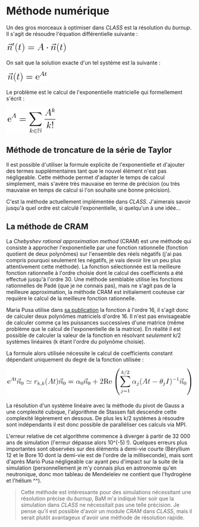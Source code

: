 # Méthode numérique

Un des gros morceaux à optimiser dans *CLASS* est la résolution du *burnup*. Il s'agit de résoudre l'équation différentielle suivante :

![$\vec{n}'(t) = A \cdot \vec{n}(t)$](img/eq1.png)

On sait que la solution exacte d'un tel système est la suivante :

![$\vec{n}(t) = \text{e}^{At}$](img/eq2.png)

Le problème est le calcul de l'exponentielle matricielle qui formellement s'écrit :

![$\text{e}^A = \sum_{k \in \mathbb{N}} \frac{A^k}{k!}$](img/eq3.png)

## Méthode de troncature de la série de Taylor

Il est possible d'utiliser la formule explicite de l'exponentielle et d'ajouter des termes supplémentaires tant que le nouvel élément n'est pas négligeable. Cette méthode permet d'adapter le temps de calcul simplement, mais s'avère très mauvaise en terme de précision (ou très mauvaise en temps de calcul si l'on souhaite une bonne précision).

C'est la méthode actuellement implémentée dans *CLASS*. J'aimerais savoir jusqu'à quel ordre est calculé l'exponentielle, si quelqu'un à une idée...


## La méthode de CRAM

La *Chebyshev rational approximation method* (CRAM) est une méthode qui consiste à approcher l'exponentielle par une fonction rationnelle (fonction quotient de deux polynômes) sur l'ensemble des réels négatifs (j'ai pas compris pourquoi seulement les négatifs, je vais devoir lire un peu plus attentivement cette méthode). La fonction sélectionnée est la meilleure fonction rationnelle à l'ordre choisie dont le calcul des coefficients a été effectué jusqu'à l'ordre 30. Une méthode semblable utilise les fonctions rationnelles de Padé (que je ne connais pas), mais ne s'agit pas de la meilleure approximation, la méthode CRAM est initialement couteuse car requière le calcul de la meilleure fonction rationnelle.

Maria Pusa utilise dans [sa publication](http://montecarlo.vtt.fi/download/S32.pdf) la fonction à l'ordre 16, il s'agit donc de calculer deux polynômes matriciels d'ordre 16. Il n'est pas envisageable de calculer comme ça les puissances successives d'une matrice (même problème que le calcul de l'exponentielle de la matrice). En réalité il est possible de calculer la valeur de la fonction en résolvant *seulement* k/2 systèmes linéaires (k étant l'ordre du polynôme choisie).

La formule alors utilisée nécessite le calcul de coefficients constant dépendant uniquement du degré de la fonction utilisée :

![$\text{e}^{At}\vec{n}_0  \simeq r_{k,k}(At)\vec{n}_0 = \alpha_0 \vec{n}_0 + 2 \text{Re} \left( \sum_{j=1}^{k/2} \alpha_j (At - \theta_j I)^{-1} \vec{n}_0 \right)$](img/eq4.png)

La résolution d'un système linéaire avec la méthode du pivot de Gauss a une complexité cubique, l'algorithme de Stassen fait descendre cette complexité légèrement en dessous. De plus les k/2 systèmes à résoudre sont indépendants il est donc possible de paralléliser ces calculs via MPI.

L'erreur relative de cet algorithme commence à diverger à partir de 32 000 ans de simulation (l'erreur dépasse alors 10^(-5) !). Quelques erreurs plus importantes sont observées sur des éléments à demi-vie courte (Béryllium 12 et le Bore 10 dont la demi-vie est de l'ordre de la milliseconde), mais sont d'après Mario Pusa négligeable car ayant peu d'impact sur la suite de la simulation (personnellement je m'y connais plus en astronomie qu'en neutronique, donc mon tableau de Mendeleïev ne contient que l'hydrogène et l'hélium ^^).

> Cette méthode est intéressante pour des simulations nécessitant une résolution précise du *burnup*, BaM m'a indiqué hier soir que la simulation dans *CLASS* ne nécessitait pas une telle précision. Je pense qu'il est possible d'avoir un module *CRAM* dans *CLASS*, mais il serait plutôt avantageux d'avoir une méthode de résolution rapide.

